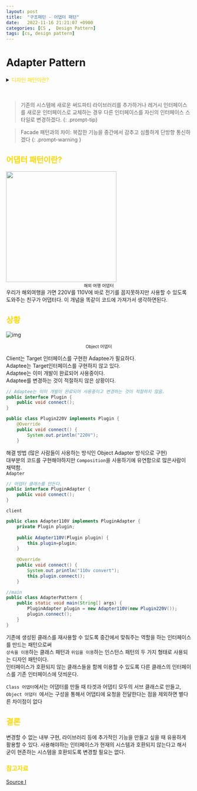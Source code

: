 ```yaml
---
layout: post
title:  "구조패턴 - 어댑터 패턴"
date:   2022-11-16 21:21:07 +0900
categories: [CS ,  Design Pattern]
tags: [cs, design pattern]
---
```

# Adapter Pattern

<details>
<summary><span style="color: gold"> 디자인 패턴이란? </span></summary>
<div markdown="1">
## <span style="color: gold"> 디자인 패턴이란? </span>
- 디자인 패턴은 소프트웨어 공학의 소프트웨어 설계에서 공통으로 발생하는 문제를 자주 쓰이는 설계 방법을 정리한 패턴이다.
- 디자인 패턴을 참고하여 개발하면 효율성과 유지보수성, 운용성이 높아지며, 프로그램 최적화가 된다고 한다.
　 

디자인 패턴을 목적과 범위로 나눌수 있다

|구분|유형|설명|
|:---:|:---:|:---|
| |생성|객체 인스턴스 생성에 관여, 클래스 정의와 객체 생성 방식을 구조화, 캡슐화를 수행|
|목적|구조|더 큰 구조 형성 목적으로 클래스나 객체의 조합을 다루는 패턴|
|    |행위|클래스나 객체들이 상호작용하는 방법과 역할 분담을 다루는 패턴|
|범위|클래스|클래스간 관련성(상속), 컴파일 시 정적으로 결정|
|    |객체|객체 간 관련성을 다루는 패턴, 런타임 시 동적으로 결정|

---
</div>
</details>  
  
　

>기존의 시스템에 새로운 써드파티 라이브러리를 추가하거나 레거시 인터페이스를 새로운 인터페이스로 교체하는 경우
>다른 인터페이스를 자신의 인터페이스 스타일로 변경하겠다.
{: .prompt-tip}

>Facade 패턴과의 차이: 복잡한 기능을 중간에서 감추고 심플하게 단방향 통신하겠다
{: .prompt-warning }

## <span style="color: gold"> 어댑터 패턴이란? </span>

<img src="https://sitem.ssgcdn.com/83/84/78/item/1000034788483_i1_1100.jpg" width="300" height="300">
<center><small> 해외 여행 어댑터 </small></center>  
우리가 해외여행을 가면 220V를 110V에 바로 전기를 꼽지못하지만 사용할 수 있도록 도와주는 친구가 어댑터다.  
이 개념을 똑같이 코드에 가져가서 생각하면된다.


## <span style="color: gold"> 상황 </span>
  

![img](https://t1.daumcdn.net/cfile/tistory/24231F4C575EACA210)

<center><small> Object 어뎁터 </small></center>

Client는 Target 인터페이스를 구현한 Adaptee가 필요하다.  
Adaptee는 Target인터페이스를 구현하지 않고 있다.  
Adaptee는 이미 개발이 완료되어 사용중이다.  
Adaptee를 변경하는 것이 적절하지 않은 상황이다.  

```java
// Adaptee는 이미 개발이 완료되어 사용중이고 변경하는 것이 적절하지 않음.
public interface Plugin {
    public void connect();
}

public class Plugin220V implements Plugin {
    @Override
    public void connect() {
        System.out.println("220V");
    }
```
해결 방법 (많은 사람들이 사용하는 방식인 Object Adapter 방식으로 구현)  
대부분의 코드를 구현해야하지만 `Composition`을 사용하기에 유연함으로 많은사람이 채택함.  
`Adapter`
```java 
// 어뎁터 클래스를 만든다.
public interface PluginAdapter {
    public void connect();
}
```
`client`
```java
public class Adapter110V implements PluginAdapter {
    private Plugin plugin;
	
    public Adapter110V(Plugin plugin) {
        this.plugin=plugin;
    }
    
    @Override
    public void connect() {
        System.out.println("110v convert");
        this.plugin.connect();
    }

//main
public class AdapterPattern {
    public static void main(String[] args) {
        PluginAdapter plugin = new Adapter110V(new Plugin220V());
        plugin.connect();
    }
}
```

기존에 생성된 클래스를 재사용할 수 있도록 중간에서 맞춰주는 역할을 하는 인터페이스를 만드는 패턴으로써  
`상속을 이용`하는 클래스 패턴과 `위임을 이용`하는 인스턴스 패턴의 두 가지 형태로 사용되는 디자인 패턴이다.  
인터페이스가 호환되지 않는 클래스들을 함께 이용할 수 있도록 다른 클래스의 인터페이스를 기존 인터페이스에 덧씌운다.  


`Class 어댑터`에서는 어댑터를 만들 때 타겟과 어댑티 모두의 서브 클래스로 만들고,  
`Object 어댑터 `에서는 구성을 통해서 어댑티에 요청을 전달한다는 점을 제외하면 별다른 차이점이 없다

## <span style="color: gold"> 결론 </span>

변경할 수 없는 내부 구현, 라이브러리 등에 추가적인 기능을 만들고 싶을 때 유용하게 활용할 수 있다.
사용해야하는 인터페이스가 현재의 시스템과 호환되지 않는다고 해서 굳이 현존하는 시스템을 호환되도록 변경할 필요는 없다.


### <span style="color: gold"> 참고자료 </span>

[Source Ⅰ](https://www.coursera.org/lecture/design-patterns/2-1-6-adapter-pattern-RRZST)